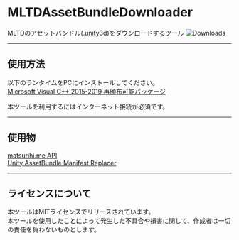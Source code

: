 # MLTDAssetBundleDownloader
MLTDのアセットバンドル(.unity3d)をダウンロードするツール
![Downloads](https://img.shields.io/github/downloads/XyLe-GBP/MLTDAssetBundleDownloader/total.svg)

---

## 使用方法

以下のランタイムをPCにインストールしてください。  
[Microsoft Visual C++ 2015-2019 再頒布可能パッケージ](https://aka.ms/vs/16/release/vc_redist.x64.exe)  

本ツールを利用するにはインターネット接続が必須です。  

---

## 使用物

[matsurihi.me API](https://api.matsurihi.me)  
[Unity AssetBundle Manifest Replacer](https://github.com/XyLe-GBP/UnityAssetBundleManifestReplacer)

---

## ライセンスについて

本ツールはMITライセンスでリリースされています。  
本ツールを使用したことによって発生した不具合や損害に関して、作成者は一切の責任を負わないものとします。  
